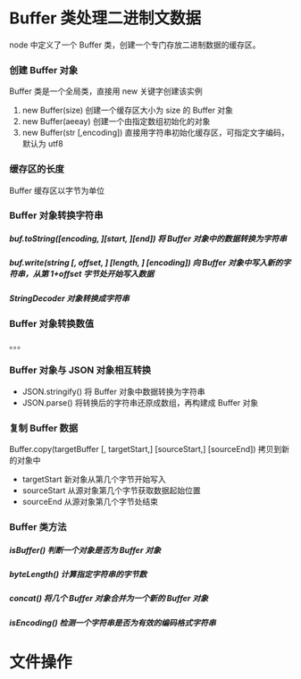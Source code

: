 # Buffer 类处理二进制文数据
node 中定义了一个 Buffer 类，创建一个专门存放二进制数据的缓存区。

### 创建 Buffer 对象
Buffer 类是一个全局类，直接用 new 关键字创建该实例
1. new Buffer(size)     创建一个缓存区大小为 size 的 Buffer 对象
2. new Buffer(aeeay)    创建一个由指定数组初始化的对象
3. new Buffer(str [,encoding])  直接用字符串初始化缓存区，可指定文字编码，默认为 utf8

### 缓存区的长度
Buffer 缓存区以字节为单位

### Buffer 对象转换字符串

##### buf.toString([encoding, ][start, ][end])      将 Buffer 对象中的数据转换为字符串
##### buf.write(string [, offset, ] [length, ] [encoding])      向 Buffer 对象中写入新的字符串，从第 1+offset 字节处开始写入数据
##### StringDecoder 对象转换成字符串

### Buffer 对象转换数值
。。。

### Buffer 对象与 JSON 对象相互转换
* JSON.stringify() 将 Buffer 对象中数据转换为字符串
* JSON.parse() 将转换后的字符串还原成数组，再构建成 Buffer 对象

### 复制 Buffer 数据
Buffer.copy(targetBuffer [, targetStart,] [sourceStart,] [sourceEnd])   拷贝到新的对象中
* targetStart 新对象从第几个字节开始写入
* sourceStart 从源对象第几个字节获取数据起始位置
* sourceEnd   从源对象第几个字节处结束

### Buffer 类方法

##### isBuffer()        判断一个对象是否为 Buffer 对象
##### byteLength()      计算指定字符串的字节数
##### concat()          将几个 Buffer 对象合并为一个新的 Buffer 对象
##### isEncoding()      检测一个字符串是否为有效的编码格式字符串

# 文件操作